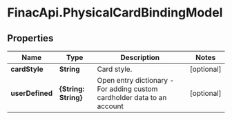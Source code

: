 # FinacApi.PhysicalCardBindingModel

## Properties
Name | Type | Description | Notes
------------ | ------------- | ------------- | -------------
**cardStyle** | **String** | Card style. | [optional] 
**userDefined** | **{String: String}** | Open entry dictionary - For adding custom cardholder data to an account | [optional] 
